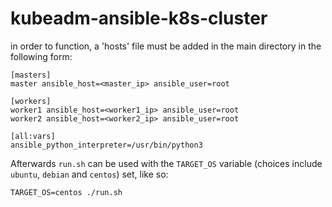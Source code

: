 # kubeadm-ansible-k8s-cluster

in order to function, a 'hosts' file must be added in the main directory in the following form: 

```
[masters]
master ansible_host=<master_ip> ansible_user=root

[workers]
worker1 ansible_host=<worker1_ip> ansible_user=root
worker2 ansible_host=<worker2_ip> ansible_user=root

[all:vars]
ansible_python_interpreter=/usr/bin/python3
```

Afterwards `run.sh` can be used with the `TARGET_OS` variable (choices include `ubuntu`, `debian` and `centos`) set, like so:

```TARGET_OS=centos ./run.sh```